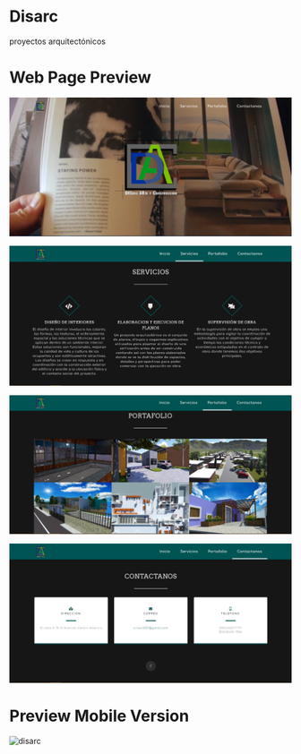 # Disarc
proyectos arquitectónicos

# Web Page Preview

![](presentacion.png)

![](servicios.png)

![](portafolio.png)

![](contactanos.png)

# Preview Mobile Version
![disarc](https://user-images.githubusercontent.com/26189854/63302776-3f589480-c29b-11e9-9554-42d851bb97d2.gif)

